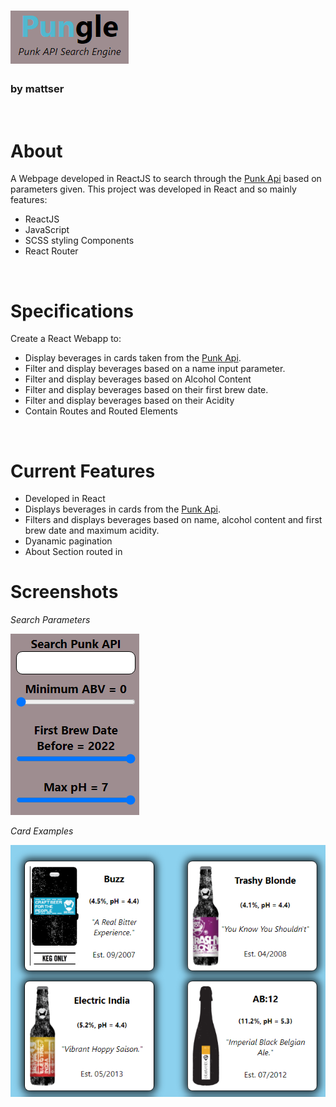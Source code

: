 # ![Pungle (Punk API)](./screenshots/header.png)

### by mattser
<br />

About
=====

A Webpage developed in ReactJS to search through the [Punk Api](https://punkapi.com/) based on parameters given.
This project was developed in React and so mainly features:
* ReactJS
* JavaScript
* SCSS styling Components
* React Router

<br />

Specifications
==============
Create a React Webapp to:
* Display beverages in cards taken from the [Punk Api](https://punkapi.com/).
* Filter and display beverages based on a name input parameter.
* Filter and display beverages based on Alcohol Content
* Filter and display beverages based on their first brew date.
* Filter and display beverages based on their Acidity
* Contain Routes and Routed Elements

<br />

Current Features
================
* Developed in React
* Displays beverages in cards from the [Punk Api](https://punkapi.com/).
* Filters and displays beverages based on name, alcohol content and first brew date and maximum acidity.
* Dyanamic pagination
* About Section routed in

Screenshots
===========

*Search Parameters*

![Search Parameters](./screenshots/searchsliders.png)

*Card Examples*

![Card Examples](./screenshots/cards.png)